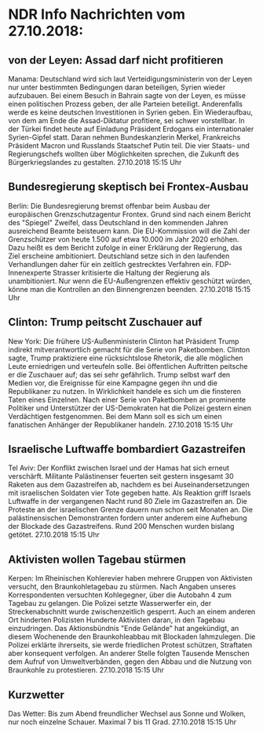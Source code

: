 # NDR Info Nachrichten vom 27.10.2018:


## von der Leyen: Assad darf nicht profitieren
Manama:	Deutschland wird sich laut Verteidigungsministerin von der Leyen nur unter bestimmten Bedingungen daran beteiligen, Syrien wieder aufzubauen. Bei einem Besuch in Bahrain sagte von der Leyen, es müsse einen politischen Prozess geben, der alle Parteien beteiligt. Anderenfalls werde es keine deutschen Investitionen in Syrien geben. Ein Wiederaufbau, von dem am Ende die Assad-Diktatur profitiere, sei schwer vorstellbar. In der Türkei findet heute auf Einladung Präsident Erdogans ein internationaler Syrien-Gipfel statt. Daran nehmen Bundeskanzlerin Merkel, Frankreichs Präsident Macron und Russlands Staatschef Putin teil. Die vier Staats- und Regierungschefs wollten über Möglichkeiten sprechen, die Zukunft des Bürgerkriegslandes zu gestalten. 27.10.2018 15:15 Uhr 

## Bundesregierung skeptisch bei Frontex-Ausbau
Berlin: Die Bundesregierung bremst offenbar beim Ausbau der europäischen Grenzschutzagentur Frontex. Grund sind nach einem Bericht des "Spiegel" Zweifel, dass Deutschland in den kommenden Jahren ausreichend Beamte beisteuern kann. Die EU-Kommission will die Zahl der Grenzschützer von heute 1.500 auf etwa 10.000 im Jahr 2020 erhöhen. Dazu heißt es dem Bericht zufolge in einer Erklärung der Regierung, das Ziel erscheine ambitioniert. Deutschland setze sich in den laufenden Verhandlungen daher für ein zeitlich gestrecktes Verfahren ein. FDP-Innenexperte Strasser kritisierte die Haltung der Regierung als unambitioniert. Nur wenn die EU-Außengrenzen effektiv geschützt würden, könne man die Kontrollen an den Binnengrenzen beenden. 27.10.2018 15:15 Uhr 

## Clinton: Trump peitscht Zuschauer auf
New York:	Die frühere US-Außenministerin Clinton hat Präsident Trump indirekt mitverantwortlich gemacht für die Serie von Paketbomben. Clinton sagte, Trump praktiziere eine rücksichtslose Rhetorik, die alle möglichen Leute erniedrigen und verteufeln solle. Bei öffentlichen Auftritten peitsche er die Zuschauer auf; das sei sehr gefährlich. Trump selbst warf den Medien vor, die Ereignisse für eine Kampagne gegen ihn und die Republikaner zu nutzen. In Wirklichkeit handele es sich um die finsteren Taten eines Einzelnen. Nach einer Serie von Paketbomben an prominente Politiker und Unterstützer der US-Demokraten hat die Polizei gestern einen Verdächtigen festgenommen. Bei dem Mann soll es sich um einen fanatischen Anhänger der Republikaner handeln. 27.10.2018 15:15 Uhr 

## Israelische Luftwaffe bombardiert Gazastreifen
Tel Aviv: Der Konflikt zwischen Israel und der Hamas hat sich erneut verschärft. Militante Palästinenser feuerten seit gestern insgesamt 30 Raketen aus dem Gazastreifen ab, nachdem es bei Auseinandersetzungen mit israelischen Soldaten vier Tote gegeben hatte. Als Reaktion griff Israels Luftwaffe in der vergangenen Nacht rund 80 Ziele im Gazastreifen an. Die Proteste an der israelischen Grenze dauern nun schon seit Monaten an. Die palästinensischen Demonstranten fordern unter anderem eine Aufhebung der Blockade des Gazastreifens. Rund 200 Menschen wurden bislang getötet. 27.10.2018 15:15 Uhr 

## Aktivisten wollen Tagebau stürmen
Kerpen:	Im Rheinischen Kohlerevier haben mehrere Gruppen von Aktivisten versucht, den Braunkohletagebau zu stürmen. Nach Angaben unseres Korrespondenten versuchten Kohlegegner, über die Autobahn 4 zum Tagebau zu gelangen. Die Polizei setzte Wasserwerfer ein, der Streckenabschnitt wurde zwischenzeitlich gesperrt. Auch an einem anderen Ort hinderten Polizisten Hunderte Aktivisten daran, in den Tagebau einzudringen. Das Aktionsbündnis "Ende Gelände" hat angekündigt, an diesem Wochenende den Braunkohleabbau mit Blockaden lahmzulegen. Die Polizei erklärte ihrerseits, sie werde friedlichen Protest schützen, Straftaten aber konsequent verfolgen. An anderer Stelle folgten Tausende Menschen dem Aufruf von Umweltverbänden, gegen den Abbau und die Nutzung von Braunkohle zu protestieren. 27.10.2018 15:15 Uhr 

## Kurzwetter
Das Wetter: Bis zum Abend freundlicher Wechsel aus Sonne und Wolken, nur noch einzelne Schauer. Maximal 7 bis 11 Grad. 27.10.2018 15:15 Uhr 
